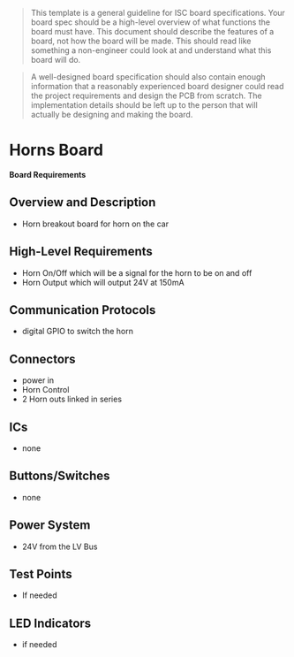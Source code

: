 > This template is a general guideline for ISC board specifications. Your board spec should be a high-level overview of what functions the board must have. This document should describe the features of a board, not how the board will be made. This should read like something a non-engineer could look at and understand what this board will do.

> A well-designed board specification should also contain enough information that a reasonably experienced board designer could read the project requirements and design the PCB from scratch. The implementation details should be left up to the person that will actually be designing and making the board.


# Horns Board
**Board Requirements**


## Overview and Description
- Horn breakout board for horn on the car

## High-Level Requirements
- Horn On/Off which will be a signal for the horn to be on and off
- Horn Output which will output 24V at 150mA

## Communication Protocols
- digital GPIO to switch the horn

## Connectors
 - power in
 - Horn Control
 - 2 Horn outs linked in series

## ICs
- none

## Buttons/Switches
- none

## Power System
- 24V from the LV Bus

## Test Points
- If needed

## LED Indicators
- if needed